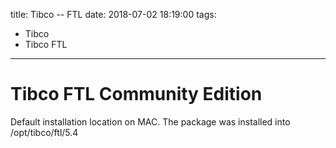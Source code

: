 title: Tibco -- FTL
date: 2018-07-02 18:19:00
tags:
- Tibco
- Tibco FTL
---


# Tibco FTL Community Edition

Default installation location on MAC.
The package was installed into /opt/tibco/ftl/5.4
